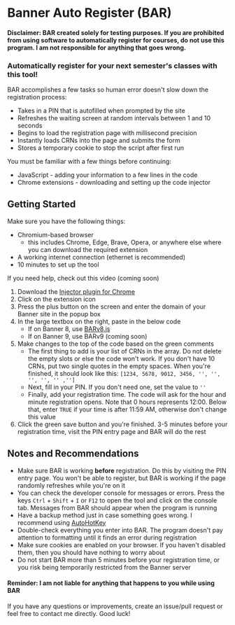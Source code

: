 # Banner Auto Register (BAR)
#### Disclaimer: BAR created solely for testing purposes. If you are prohibited from using software to automatically register for courses, do not use this program. I am not responsible for anything that goes wrong.

### Automatically register for your next semester's classes with this tool!
BAR accomplishes a few tasks so human error doesn't slow down the registration process:
- Takes in a PIN that is autofilled when prompted by the site
- Refreshes the waiting screen at random intervals between 1 and 10 seconds
- Begins to load the registration page with millisecond precision
- Instantly loads CRNs into the page and submits the form
- Stores a temporary cookie to stop the script after first run

You must be familiar with a few things before continuing:
- JavaScript - adding your information to a few lines in the code
- Chrome extensions - downloading and setting up the code injector

## Getting Started
Make sure you have the following things:
- Chromium-based browser
  - this includes Chrome, Edge, Brave, Opera, or anywhere else where you can download the required extension
- A working internet connection (ethernet is recommended)
- 10 minutes to set up the tool

If you need help, check out this video (coming soon)

1. Download the <a href="https://chrome.google.com/webstore/detail/injector/bfdonckegflhbiamlmidciapolfccmmb" target="_blank">Injector plugin for Chrome</a>
2. Click on the extension icon
3. Press the plus button on the screen and enter the domain of your Banner site in the popup box
4. In the large textbox on the right, paste in the below code
   - If on Banner 8, use <a href="https://github.com/cm090/banner-auto-register/blob/main/BARv8.js" target="_blank">BARv8.js</a>
   - If on Banner 9, use BARv9 (coming soon)
5. Make changes to the top of the code based on the green comments
   - The first thing to add is your list of CRNs in the array. Do not delete the empty slots or else the code won't work. If you don't have 10 CRNs, put two single quotes in the empty spaces. When you're finished, it should look like this: `[1234, 5678, 9012, 3456, '', '', '', '', '' ,'']`
   - Next, fill in your PIN. If you don't need one, set the value to `''`
   - Finally, add your registration time. The code will ask for the hour and minute registration opens. Note that 0 hours represents 12:00. Below that, enter `TRUE` if your time is after 11:59 AM, otherwise don't change this value
6. Click the green save button and you're finished. 3-5 minutes before your registration time, visit the PIN entry page and BAR will do the rest

## Notes and Recommendations
- Make sure BAR is working **before** registration. Do this by visiting the PIN entry page. You won't be able to register, but BAR is working if the page randomly refreshes while you're on it
- You can check the developer console for messages or errors. Press the keys `Ctrl` + `Shift` + `I` or `F12` to open the tool and click on the console tab. Messages from BAR should appear when the program is running
- Have a backup method just in case something goes wrong. I recommend using <a href="https://autohotkey.com" target="_blank">AutoHotKey</a>
- Double-check everything you enter into BAR. The program doesn't pay attention to formatting until it finds an error during registration
- Make sure cookies are enabled on your browser. If you haven't disabled them, then you should have nothing to worry about
- Do not start BAR more than 5 minutes before your registration time, or you risk being temporarily restricted from the Banner server

#### Reminder: I am not liable for anything that happens to you while using BAR

If you have any questions or improvements, create an issue/pull request or feel free to contact me directly. Good luck!
